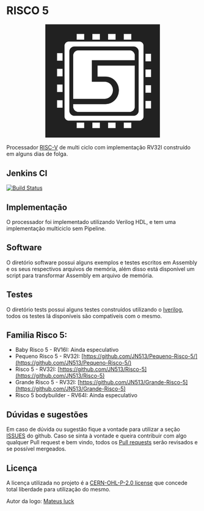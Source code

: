 # RISCO 5

<p align="center">
<img src="docs/docs/imgs/risco5.jpeg" alt="Logo do processador" width="300px">
</p>

Processador [RISC-V](https://riscv.org/) de multi ciclo com implementação RV32I construído em alguns dias de folga.

## Jenkins CI

[![Build Status](https://lampiao.ic.unicamp.br/jenkins/buildStatus/icon?job=Risco_5)](https://lampiao.ic.unicamp.br/jenkins/job/Risco_5/)

## Implementação

O processador foi implementado utilizando Verilog HDL, e tem uma implementação multiciclo sem Pipeline.

## Software

O diretório software possui alguns exemplos e testes escritos em Assembly e os seus respectivos arquivos de memória, além disso está disponível um script para transformar Assembly em arquivo de memória.

## Testes

O diretório tests possui alguns testes construídos utilizando o [Iverilog](https://steveicarus.github.io/iverilog/), todos os testes lá disponíveis são compatíveis com o mesmo.

## Familia Risco 5:

- Baby Risco 5 - RV16I: Ainda especulativo
- Pequeno Risco 5 - RV32I: [https://github.com/JN513/Pequeno-Risco-5/](https://github.com/JN513/Pequeno-Risco-5/)
- Risco 5 - RV32I: [https://github.com/JN513/Risco-5](https://github.com/JN513/Risco-5)
- Grande Risco 5 - RV32I: [https://github.com/JN513/Grande-Risco-5](https://github.com/JN513/Grande-Risco-5)
- Risco 5 bodybuilder - RV64I: Ainda especulativo

## Dúvidas e sugestões

Em caso de dúvida ou sugestão fique a vontade para utilizar a seção [ISSUES](https://github.com/JN513/Risco-5/issues) do github. Caso se sinta à vontade e queira contribuir com algo qualquer Pull request e bem vindo, todos os [Pull requests](https://github.com/JN513/Risco-5/pulls) serão revisados e se possível mergeados.

## Licença

A licença utilizada no projeto é a [CERN-OHL-P-2.0 license]() que concede total liberdade para utilização do mesmo.

Autor da logo: [Mateus luck](https://www.instagram.com/mateusluck/)

